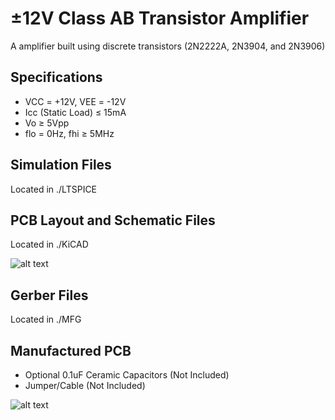 # ±12V Class AB Transistor Amplifier
A amplifier built using discrete transistors (2N2222A, 2N3904, and 2N3906)

## Specifications
* VCC = +12V, VEE = -12V
* Icc (Static Load) ≤ 15mA
* Vo ≥ 5Vpp
* flo = 0Hz, fhi ≥ 5MHz

## Simulation Files
Located in ./LTSPICE

## PCB Layout and Schematic Files
Located in ./KiCAD

![alt text](https://github.com/LumbermanOne/12V_Plus_Minus_Discrete-Transistor-Op-Amp/blob/main/IMAGES/Screenshot%202023-05-14%20183322.png)

## Gerber Files
Located in ./MFG

## Manufactured PCB

* Optional 0.1uF Ceramic Capacitors (Not Included)
* Jumper/Cable (Not Included)

![alt text](https://github.com/LumbermanOne/12V_Plus_Minus_Discrete-Transistor-Op-Amp/blob/main/IMAGES/PXL_20230603_052428029.NIGHT.jpg)
